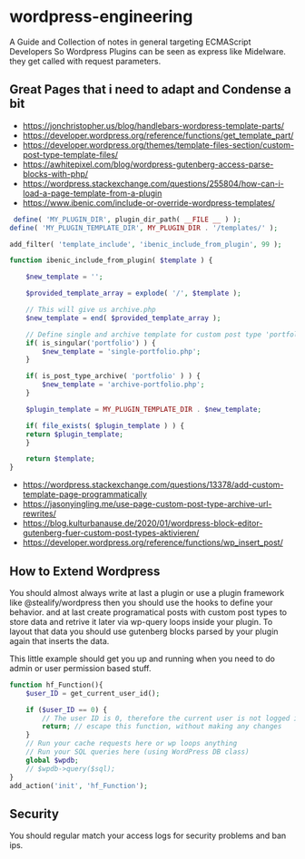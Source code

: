 # wordpress-engineering
A Guide and Collection of notes in general targeting ECMAScript Developers
So Wordpress Plugins can be seen as express like Midelware. they get called with request parameters.


## Great Pages that i need to adapt and Condense a bit

- https://jonchristopher.us/blog/handlebars-wordpress-template-parts/
- https://developer.wordpress.org/reference/functions/get_template_part/
- https://developer.wordpress.org/themes/template-files-section/custom-post-type-template-files/
- https://awhitepixel.com/blog/wordpress-gutenberg-access-parse-blocks-with-php/
- https://wordpress.stackexchange.com/questions/255804/how-can-i-load-a-page-template-from-a-plugin
- https://www.ibenic.com/include-or-override-wordpress-templates/
```php
 define( 'MY_PLUGIN_DIR', plugin_dir_path( __FILE __ ) );
define( 'MY_PLUGIN_TEMPLATE_DIR', MY_PLUGIN_DIR . '/templates/' );

add_filter( 'template_include', 'ibenic_include_from_plugin', 99 );

function ibenic_include_from_plugin( $template ) {

    $new_template = '';

    $provided_template_array = explode( '/', $template );

    // This will give us archive.php
    $new_template = end( $provided_template_array );

    // Define single and archive template for custom post type 'portfolio'
    if( is_singular('portfolio') ) {
        $new_template = 'single-portfolio.php';
    }

    if( is_post_type_archive( 'portfolio' ) ) {
        $new_template = 'archive-portfolio.php';
    }

    $plugin_template = MY_PLUGIN_TEMPLATE_DIR . $new_template;

    if( file_exists( $plugin_template ) ) {
    return $plugin_template;
    }

    return $template;
}
 ```
- https://wordpress.stackexchange.com/questions/13378/add-custom-template-page-programmatically
- https://jasonyingling.me/use-page-custom-post-type-archive-url-rewrites/
- https://blog.kulturbanause.de/2020/01/wordpress-block-editor-gutenberg-fuer-custom-post-types-aktivieren/
- https://developer.wordpress.org/reference/functions/wp_insert_post/

## How to Extend Wordpress
You should almost always write at last a plugin or use a plugin framework like @stealify/wordpress
then you should use the hooks to define your behavior. and at last create programatical posts with 
custom post types to store data and retrive it later via wp-query loops inside your plugin. To layout that 
data you should use gutenberg blocks parsed by your plugin again that inserts the data.

This little example should get you up and running when you need to do admin or user permission based stuff.
```php
function hf_Function(){
    $user_ID = get_current_user_id(); 

    if ($user_ID == 0) {
        // The user ID is 0, therefore the current user is not logged in
        return; // escape this function, without making any changes
    }
    // Run your cache requests here or wp loops anything
    // Run your SQL queries here (using WordPress DB class)
    global $wpdb;
    // $wpdb->query($sql);
}
add_action('init', 'hf_Function');
```


## Security
You should regular match your access logs for security problems and ban ips.
